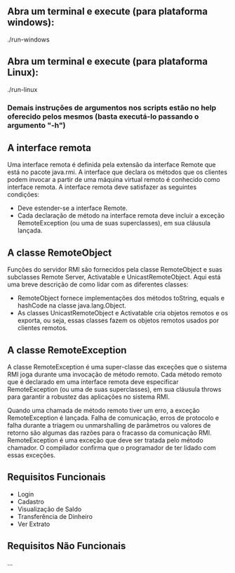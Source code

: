 
## Abra um terminal e execute (para plataforma windows):
./run-windows

## Abra um terminal e execute (para plataforma Linux):
./run-linux

### Demais instruções de argumentos nos scripts estão no help oferecido pelos mesmos (basta executá-lo passando o argumento "-h")

## A interface remota

Uma interface remota é definida pela extensão da interface Remote que está no pacote java.rmi. 
A interface que declara os métodos que os clientes podem invocar a partir de uma máquina virtual 
remoto é conhecido como interface remota. A interface remota deve satisfazer as seguintes condições:
- Deve estender-se a interface Remote.
- Cada declaração de método na interface remota deve incluir a exceção RemoteException 
  (ou uma de suas superclasses), em sua cláusula lançada.

## A classe RemoteObject

Funções do servidor RMI são fornecidos pela classe RemoteObject e suas subclasses Remote Server, 
Activatable e UnicastRemoteObject. Aqui está uma breve descrição de como lidar com as diferentes classes:

- RemoteObject fornece implementações dos métodos toString, equals e hashCode na classe java.lang.Object.
- As classes UnicastRemoteObject e Activatable cria objetos remotos e os exporta, ou seja, 
  essas classes fazem os objetos remotos usados por clientes remotos.

## A classe RemoteException

A classe RemoteException é uma super-classe das exceções que o sistema RMI joga durante uma invocação 
de método remoto. Cada método remoto que é declarado em uma interface remota deve especificar 
RemoteException (ou uma de suas superclasses), em sua cláusula throws para garantir a robustez das 
aplicações no sistema RMI.

Quando uma chamada de método remoto tiver um erro, a exceção RemoteException é lançada. 
Falha de comunicação, erros de protocolo e falha durante a triagem ou unmarshalling de parâmetros 
ou valores de retorno são algumas das razões para o fracasso da comunicação RMI. RemoteException 
é uma exceção que deve ser tratada pelo método chamador. O compilador confirma que o programador 
de ter lidado com essas exceções.

## Requisitos Funcionais

 - Login
 - Cadastro
  - Visualização de Saldo
 -  Transferência de Dinheiro
 - Ver Extrato

## Requisitos Não Funcionais

...